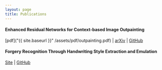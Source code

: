 ```yaml
---
layout: page
title: Publications
---
```


#### Enhanced Residual Networks for Context-based Image Outpainting
[pdf]("{{ site.baseurl }}" /assets/pdf/outpainting.pdf) | [arXiv](https://arxiv.org/abs/2005.06723) | [GitHub](https://github.com/etarthur/Outpainting)

#### Forgery Recognition Through Handwriting Style Extraction and Emulation
[Site](http://pgardias.com/forgery-recognition/) | [GitHub](https://github.com/pgardias/forgery-recognition)
